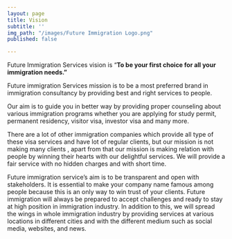 ```yaml
---
layout: page
title: Vision
subtitle: ''
img_path: "/images/Future Immigration Logo.png"
published: false

---
```


Future Immigration Services vision is “**To be your first choice for all your immigration needs.”**

Future immigration Services mission is to be a most preferred brand in immigration consultancy by providing best and right services to people.

Our aim is to guide you in better way by providing proper counseling about various immigration programs whether you are applying for study permit, permanent residency, visitor visa, investor visa and many more.

There are a lot of other immigration companies which provide all type of these visa services and have lot of regular clients, but our mission is not making many clients , apart from that our mission is making relation with people by winning their hearts with our delightful services. We will provide a fair service with no hidden charges and with short time.

Future immigration service’s aim is to be transparent and open with stakeholders. It is essential to make your company name famous among people because this is an only way to win trust of your clients. Future immigration will always be prepared to accept challenges and ready to stay at high position in immigration industry. In addition to this, we will spread the wings in whole immigration industry by providing services at various locations in different cities and with the different medium such as social media, websites, and news.